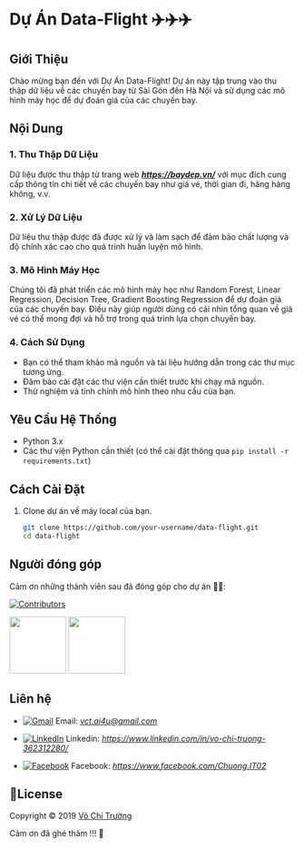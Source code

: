 <link rel="stylesheet" href="https://cdnjs.cloudflare.com/ajax/libs/font-awesome/5.15.3/css/all.min.css" integrity="sha384-mQ93GR66B00ZXjt0YO5KlohRA5SY2XofGJopfMz1YUnvfOBr5FaOgauM98gT5N" crossorigin="anonymous">

# Dự Án Data-Flight ✈️✈️✈️

## Giới Thiệu
Chào mừng bạn đến với Dự Án Data-Flight! Dự án này tập trung vào thu thập dữ liệu về các chuyến bay từ Sài Gòn đến Hà Nội và sử dụng các mô hình máy học để dự đoán giá của các chuyến bay.

## Nội Dung

### 1. Thu Thập Dữ Liệu
Dữ liệu được thu thập từ trang web ***https://baydep.vn/*** với mục đích cung cấp thông tin chi tiết về các chuyến bay như giá vé, thời gian đi, hãng hàng không, v.v.

### 2. Xử Lý Dữ Liệu
Dữ liệu thu thập được đã được xử lý và làm sạch để đảm bảo chất lượng và độ chính xác cao cho quá trình huấn luyện mô hình.

### 3. Mô Hình Máy Học
Chúng tôi đã phát triển các mô hình máy học như Random Forest, Linear Regression, Decision Tree, Gradient Boosting Regression để dự đoán giá của các chuyến bay. Điều này giúp người dùng có cái nhìn tổng quan về giá vé có thể mong đợi và hỗ trợ trong quá trình lựa chọn chuyến bay.

### 4. Cách Sử Dụng
- Bạn có thể tham khảo mã nguồn và tài liệu hướng dẫn trong các thư mục tương ứng.
- Đảm bảo cài đặt các thư viện cần thiết trước khi chạy mã nguồn.
- Thử nghiệm và tinh chỉnh mô hình theo nhu cầu của bạn.

## Yêu Cầu Hệ Thống
- Python 3.x
- Các thư viện Python cần thiết (có thể cài đặt thông qua `pip install -r requirements.txt`)

## Cách Cài Đặt
1. Clone dự án về máy local của bạn.
   ```bash
   git clone https://github.com/your-username/data-flight.git
   cd data-flight
## Người đóng góp
Cảm ơn những thành viên sau đã đóng góp cho dự án 🌹🎉: 

[![Contributors](https://img.shields.io/github/contributors/chuongprg-it/data-flight?style=for-the-badge)](https://github.com/chuongprg-it/data-flight/graphs/contributors)

[//]:#[![Avatar](https://github.com/chuongprg-it.png?size=100)](https://github.com/chuongprg-it)
[//]:#[![Avatar](https://github.com/chuongprg.png?size=100)](https://github.com/chuongprg)

[<img src="https://github.com/chuongprg-it.png?size=100" width="100" height="100" >](https://github.com/chuongprg-it)
[<img src="https://github.com/chuongprg.png?size=100" width="100" height="100" >](https://github.com/chuongprg)






## Liên hệ
- [![Gmail](https://img.shields.io/badge/Gmail-D14836?style=for-the-badge&logo=gmail&logoColor=white)](vct.ai4u@gmail.com)
Email: *vct.ai4u@gmail.com*

- [![LinkedIn](https://img.shields.io/badge/LinkedIn-0077B5?style=for-the-badge&logo=linkedin&logoColor=white)]([https://www.linkedin.com/in/your-username/](https://www.linkedin.com/in/vo-chi-truong-362312280/)) Linkedin: *https://www.linkedin.com/in/vo-chi-truong-362312280/*

- [![Facebook](https://img.shields.io/badge/Facebook-1877F2?style=for-the-badge&logo=facebook&logoColor=white)]([https://www.facebook.com/your-username/](https://www.facebook.com/Chuong.IT02)) Facebook: *https://www.facebook.com/Chuong.IT02*
## 📝License
Copyright © 2019 [Võ Chí Trường](https://github.com/chuongprg-it)

Cảm ơn đã ghé thăm !!! 💖
